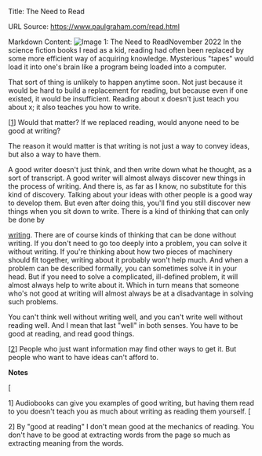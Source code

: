 Title: The Need to Read

URL Source: https://www.paulgraham.com/read.html

Markdown Content:
![Image 1: The Need to Read](https://s.turbifycdn.com/aah/paulgraham/the-need-to-read-4.gif)November 2022
In the science fiction books I read as a kid, reading had often been replaced by some more efficient way of acquiring knowledge. Mysterious "tapes" would load it into one's brain like a program being loaded into a computer.

That sort of thing is unlikely to happen anytime soon. Not just because it would be hard to build a replacement for reading, but because even if one existed, it would be insufficient. Reading about x doesn't just teach you about x; it also teaches you how to write.

[[1](https://www.paulgraham.com/read.html#f1n)]
Would that matter? If we replaced reading, would anyone need to be good at writing?

The reason it would matter is that writing is not just a way to convey ideas, but also a way to have them.

A good writer doesn't just think, and then write down what he thought, as a sort of transcript. A good writer will almost always discover new things in the process of writing. And there is, as far as I know, no substitute for this kind of discovery. Talking about your ideas with other people is a good way to develop them. But even after doing this, you'll find you still discover new things when you sit down to write. There is a kind of thinking that can only be done by

[writing](https://www.paulgraham.com/words.html).
There are of course kinds of thinking that can be done without writing. If you don't need to go too deeply into a problem, you can solve it without writing. If you're thinking about how two pieces of machinery should fit together, writing about it probably won't help much. And when a problem can be described formally, you can sometimes solve it in your head. But if you need to solve a complicated, ill-defined problem, it will almost always help to write about it. Which in turn means that someone who's not good at writing will almost always be at a disadvantage in solving such problems.

You can't think well without writing well, and you can't write well without reading well. And I mean that last "well" in both senses. You have to be good at reading, and read good things.

[[2](https://www.paulgraham.com/read.html#f2n)]
People who just want information may find other ways to get it. But people who want to have ideas can't afford to.

**Notes**

[

1] Audiobooks can give you examples of good writing, but having them read to you doesn't teach you as much about writing as reading them yourself.
[

2] By "good at reading" I don't mean good at the mechanics of reading. You don't have to be good at extracting words from the page so much as extracting meaning from the words.

